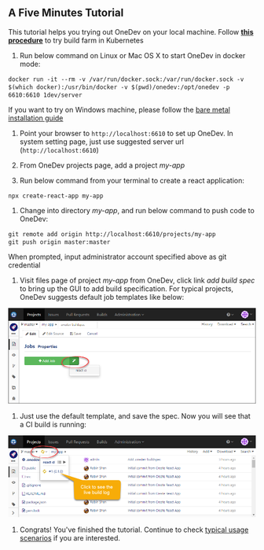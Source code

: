 A Five Minutes Tutorial
---

This tutorial helps you trying out OneDev on your local machine. Follow [**this procedure**](test-in-k8s.md) to try build farm in Kubernetes

1. Run below command on Linux or Mac OS X to start OneDev in docker mode:

  ```
  docker run -it --rm -v /var/run/docker.sock:/var/run/docker.sock -v $(which docker):/usr/bin/docker -v $(pwd)/onedev:/opt/onedev -p 6610:6610 1dev/server
  ```
  If you want to try on Windows machine, please follow the [bare metal installation guide](run-on-bare-metal-machine.md)

1. Point your browser to `http://localhost:6610` to set up OneDev. In system setting page, just use suggested server url (`http://localhost:6610`)

1. From OneDev projects page, add a project _my-app_

1. Run below command from your terminal to create a react application:

  ```
  npx create-react-app my-app
  ```
  
1. Change into directory _my-app_, and run below command to push code to OneDev:

  ```
  git remote add origin http://localhost:6610/projects/my-app
  git push origin master:master
  ```
  When prompted, input administrator account specified above as git credential
  
1. Visit files page of project _my-app_ from OneDev, click link _add build spec_ to bring up the GUI to add build specification. For typical projects, OneDev suggests default job templates like below:

  ![Add Job Wizard](../images/add-job-wizard.png)
  
1. Just use the default template, and save the spec. Now you will see that a CI build is running:

  ![After Add Ci Job](../images/after-add-ci-job.png)
    
1. Congrats! You've finished the tutorial. Continue to check [typical usage scenarios](usage-scenarios.md) if you are interested.